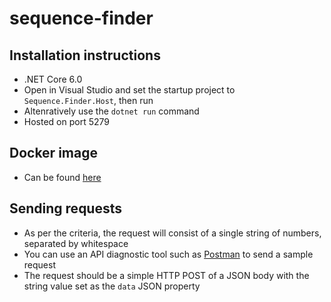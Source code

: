 # sequence-finder

## Installation instructions
* .NET Core 6.0 
* Open in Visual Studio and set the startup project to `Sequence.Finder.Host`, then run
* Altenratively use the `dotnet run` command
* Hosted on port 5279

## Docker image
* Can be found [here](https://hub.docker.com/repository/docker/gman82/sequence-find-api)

## Sending requests
* As per the criteria, the request will consist of a single string of numbers, separated by whitespace
* You can use an API diagnostic tool such as [Postman](https://www.postman.com/downloads/) to send a sample request
* The request should be a simple HTTP POST of a JSON body with the string value set as the `data` JSON property